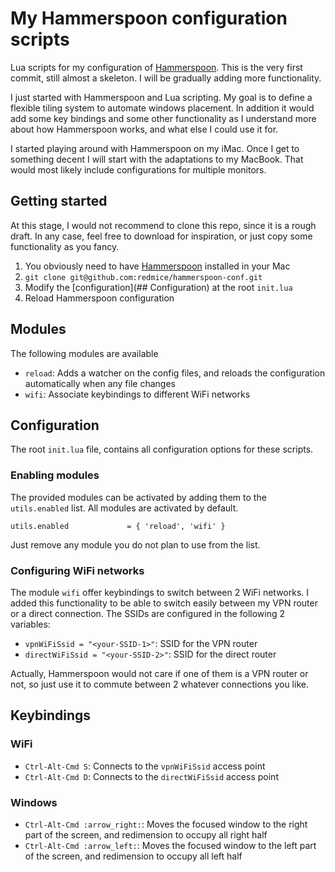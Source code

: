 # My Hammerspoon configuration scripts
Lua scripts for my configuration of [Hammerspoon](http://www.hammerspoon.org/). This is the very first commit, still almost a skeleton. I will be gradually adding more functionality.

I just started with Hammerspoon and Lua scripting. My goal is to define a flexible tiling system to automate windows placement. In addition it would add some key bindings and some other functionality as I understand more about how Hammerspoon works, and what else I could use it for.

I started playing around with Hammerspoon on my iMac. Once I get to something decent I will start with the adaptations to my MacBook. That would most likely include configurations for multiple monitors.

## Getting started
At this stage, I would not recommend to clone this repo, since it is a rough draft. In any case, feel free to download for inspiration, or just copy some functionality as you fancy.

1. You obviously need to have [Hammerspoon](http://www.hammerspoon.org/) installed in your Mac
2. `git clone git@github.com:redmice/hammerspoon-conf.git`
3. Modify the [configuration](## Configuration) at the root `init.lua`
4. Reload Hammerspoon configuration

## Modules
The following modules are available
* `reload`: Adds a watcher on the config files, and reloads the configuration automatically when any file changes
* `wifi`: Associate keybindings to different WiFi networks

## Configuration
The root `init.lua` file, contains all configuration options for these scripts.

### Enabling modules
The provided modules can be activated by adding them to the `utils.enabled` list.
All modules are activated by default.

`utils.enabled             = { 'reload', 'wifi' }`

Just remove any module you do not plan to use from the list.

### Configuring WiFi networks
The module `wifi` offer keybindings to switch between 2 WiFi networks. I added this functionality to be able to switch easily between my VPN router or a direct connection. The SSIDs are configured in the following 2 variables:
* `vpnWiFiSsid = "<your-SSID-1>"`: SSID for the VPN router
* `directWiFiSsid = "<your-SSID-2>"`: SSID for the direct router

Actually, Hammerspoon would not care if one of them is a VPN router or not, so just use it to commute between 2 whatever connections you like.

## Keybindings
### WiFi
* `Ctrl-Alt-Cmd S`: Connects to the `vpnWiFiSsid` access point
* `Ctrl-Alt-Cmd D`: Connects to the `directWiFiSsid` access point

### Windows
* `Ctrl-Alt-Cmd :arrow_right:`: Moves the focused window to the right part of the screen, and redimension to occupy all right half
* `Ctrl-Alt-Cmd :arrow_left:`:  Moves the focused window to the left part of the screen, and redimension to occupy all left half
